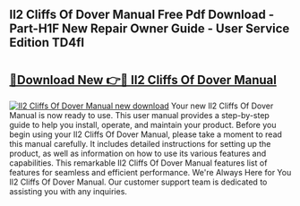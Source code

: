 ## Il2 Cliffs Of Dover Manual Free Pdf Download - Part-H1F New Repair Owner Guide - User Service Edition TD4fI

# <h2><a href="http://cf28134.oget.top/?id=Il2+Cliffs+Of+Dover+Manual">🔗Download New 👉🔴 Il2 Cliffs Of Dover Manual</a></h2>

[![Il2 Cliffs Of Dover Manual new download](https://i.imgur.com/5g1atiW.png)](http://cf28134.oget.top/?id=Il2+Cliffs+Of+Dover+Manual)
Your new Il2 Cliffs Of Dover Manual is now ready to use. This user manual provides a step-by-step guide to help you install, operate, and maintain your product. Before you begin using your Il2 Cliffs Of Dover Manual, please take a moment to read this manual carefully. It includes detailed instructions for setting up the product, as well as information on how to use its various features and capabilities. This remarkable Il2 Cliffs Of Dover Manual features list of features for seamless and efficient performance. We're Always Here for You Il2 Cliffs Of Dover Manual. Our customer support team is dedicated to assisting you with any inquiries.
